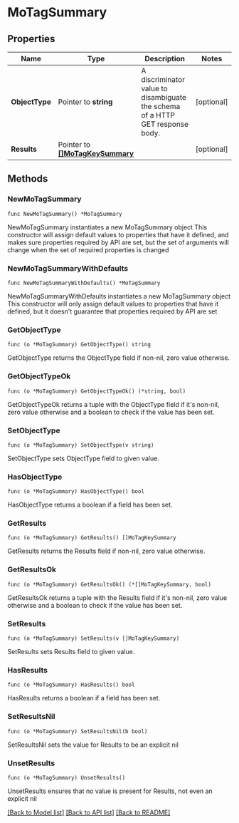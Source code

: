 # MoTagSummary

## Properties

Name | Type | Description | Notes
------------ | ------------- | ------------- | -------------
**ObjectType** | Pointer to **string** | A discriminator value to disambiguate the schema of a HTTP GET response body. | [optional] 
**Results** | Pointer to [**[]MoTagKeySummary**](MoTagKeySummary.md) |  | [optional] 

## Methods

### NewMoTagSummary

`func NewMoTagSummary() *MoTagSummary`

NewMoTagSummary instantiates a new MoTagSummary object
This constructor will assign default values to properties that have it defined,
and makes sure properties required by API are set, but the set of arguments
will change when the set of required properties is changed

### NewMoTagSummaryWithDefaults

`func NewMoTagSummaryWithDefaults() *MoTagSummary`

NewMoTagSummaryWithDefaults instantiates a new MoTagSummary object
This constructor will only assign default values to properties that have it defined,
but it doesn't guarantee that properties required by API are set

### GetObjectType

`func (o *MoTagSummary) GetObjectType() string`

GetObjectType returns the ObjectType field if non-nil, zero value otherwise.

### GetObjectTypeOk

`func (o *MoTagSummary) GetObjectTypeOk() (*string, bool)`

GetObjectTypeOk returns a tuple with the ObjectType field if it's non-nil, zero value otherwise
and a boolean to check if the value has been set.

### SetObjectType

`func (o *MoTagSummary) SetObjectType(v string)`

SetObjectType sets ObjectType field to given value.

### HasObjectType

`func (o *MoTagSummary) HasObjectType() bool`

HasObjectType returns a boolean if a field has been set.

### GetResults

`func (o *MoTagSummary) GetResults() []MoTagKeySummary`

GetResults returns the Results field if non-nil, zero value otherwise.

### GetResultsOk

`func (o *MoTagSummary) GetResultsOk() (*[]MoTagKeySummary, bool)`

GetResultsOk returns a tuple with the Results field if it's non-nil, zero value otherwise
and a boolean to check if the value has been set.

### SetResults

`func (o *MoTagSummary) SetResults(v []MoTagKeySummary)`

SetResults sets Results field to given value.

### HasResults

`func (o *MoTagSummary) HasResults() bool`

HasResults returns a boolean if a field has been set.

### SetResultsNil

`func (o *MoTagSummary) SetResultsNil(b bool)`

 SetResultsNil sets the value for Results to be an explicit nil

### UnsetResults
`func (o *MoTagSummary) UnsetResults()`

UnsetResults ensures that no value is present for Results, not even an explicit nil

[[Back to Model list]](../README.md#documentation-for-models) [[Back to API list]](../README.md#documentation-for-api-endpoints) [[Back to README]](../README.md)


